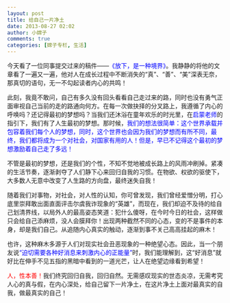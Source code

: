 ```yaml
---
layout: post
title: 给自己一片净土
date: 2013-08-27 02:02
author: 小嫦子
comments: true
categories: [嫦子专栏, 生活]
---
```

今天看了一位同事提交过来的稿件——<span style="color: #0000ff;">《放下，是一种境界》</span>。我静静的将他的文章看了一遍又一遍，他对人在成长过程中不断消失的“真”、“善”、“美”深表无奈，那真切的语句，无一不勾起读者内心的共鸣！

<!--more-->

此刻，我竟不敢问，自己有多久没有回头看看自己走过来的路，同时也没有勇气正面审视自己当前的走的路通向何方。在每一次做抉择的分叉路上，我遵循了内心的呼唤吗？还记得最初的梦想吗？当我们还沐浴在童年欢乐的时光里，在<span style="color: #0000ff;">启蒙老师</span>的指引下，我们有了人生最初的梦想。那时候，<span style="color: #0000ff;">我们的想法很简单：这个世界承载并包容着我们每个人的梦想，同时，这个世界也会因为我们的梦想而有所不同，最终，我们都将成为一个对社会，对国家有用的人！但是，早已不记得这个最初的梦想激励着自己走了多远！</span>

不管是最初的梦想，还是我们的个性，不知不觉地被成长路上的风雨冲刷掉。紧凑的生活节奏，逐渐剥夺了人们静下心来回归自我的习惯。在物欲、权欲的驱使下，大多数人无意中改变了人生路的方向盘，最终迷失自我！

随着我们对事物，对社会，对人性的认知，你可曾发现，我们曾经爱憎分明，打心底里崇拜敢出面直面评击尔虞我诈现象的“英雄”，而现在，我们却迫不及待的给自己划清界线，以局外人的最高姿态笑道：犯什么傻呀，在今时今日的社会，这样做只会给自己添麻烦，没人会膜拜你！出现两种截然不同的心态，变的不是事件的本身，却是我们自己。从追随内心真实的触动，逐渐到事不关己高高挂起的麻木！

也许，这种麻木多源于人们对现实社会丑恶现象的一种绝望心态。因此，当一个朋友说<span style="color: #0000ff;">“迫切需要各种好消息来刺激内心的正能量”</span>时，我们能理解到，这“好消息”就好比在伸手不见五指的黑暗中看到的一道光芒，让人在绝望边缘看到希望！

<span style="color: #ff0000;">人，性本善！</span>我们终究回归自我，回归自然。无需感叹现实的世态炎凉，无需考究人心的真与假，在内心深处，给自己留下一片净土，在这片净土上面对最真实的自我，做最真实的自己！
